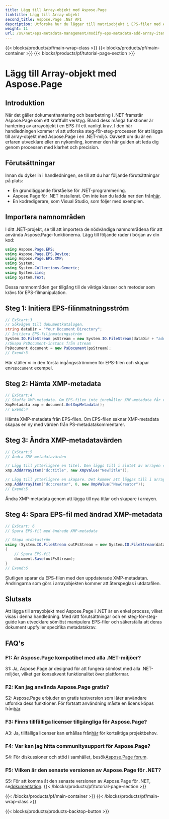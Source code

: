 ```yaml
---
title: Lägg till Array-objekt med Aspose.Page
linktitle: Lägg till Array-objekt
second_title: Aspose.Page .NET API
description: Utforska hur du lägger till matrisobjekt i EPS-filer med Aspose.Page för .NET. Följ vår steg-för-steg-guide för sömlös dokumenthantering.
weight: 11
url: /sv/net/eps-metadata-management/modify-eps-metadata-add-array-items/
---
```


{{< blocks/products/pf/main-wrap-class >}}
{{< blocks/products/pf/main-container >}}
{{< blocks/products/pf/tutorial-page-section >}}

# Lägg till Array-objekt med Aspose.Page

## Introduktion

När det gäller dokumenthantering och bearbetning i .NET framstår Aspose.Page som ett kraftfullt verktyg. Bland dess många funktioner är hantering av arrayobjekt i en EPS-fil ett vanligt krav. I den här handledningen kommer vi att utforska steg-för-steg-processen för att lägga till array-objekt med Aspose.Page i en .NET-miljö. Oavsett om du är en erfaren utvecklare eller en nykomling, kommer den här guiden att leda dig genom processen med klarhet och precision.

## Förutsättningar

Innan du dyker in i handledningen, se till att du har följande förutsättningar på plats:

- En grundläggande förståelse för .NET-programmering.
-  Aspose.Page för .NET installerat. Om inte kan du ladda ner den från[här](https://releases.aspose.com/page/net/).
- En kodredigerare, som Visual Studio, som följer med exemplen.

## Importera namnområden

I ditt .NET-projekt, se till att importera de nödvändiga namnområdena för att använda Aspose.Page-funktionerna. Lägg till följande rader i början av din kod:

```csharp
using Aspose.Page.EPS;
using Aspose.Page.EPS.Device;
using Aspose.Page.EPS.XMP;
using System;
using System.Collections.Generic;
using System.Linq;
using System.Text;
```

Dessa namnområden ger tillgång till de viktiga klasser och metoder som krävs för EPS-filmanipulation.

## Steg 1: Initiera EPS-filinmatningsström

```csharp
// ExStart:3
// Sökvägen till dokumentkatalogen.
string dataDir = "Your Document Directory";
// Initiera EPS-filinmatningsström
System.IO.FileStream psStream = new System.IO.FileStream(dataDir + "add_simple_props_input.eps", System.IO.FileMode.Open, System.IO.FileAccess.Read);
//Skapa PsDocument-instans från stream
PsDocument document = new PsDocument(psStream);            
// Exend:3
```

 Här ställer vi in den första ingångsströmmen för EPS-filen och skapar en`PsDocument` exempel.

## Steg 2: Hämta XMP-metadata

```csharp
// ExStart:4
// Skaffa XMP-metadata. Om EPS-filen inte innehåller XMP-metadata får vi en ny fylld med värden från PS-metadatakommentarer (%%Creator, %%CreateDate, %%Title etc)
XmpMetadata xmp = document.GetXmpMetadata();
// Exend:4
```

Hämta XMP-metadata från EPS-filen. Om EPS-filen saknar XMP-metadata skapas en ny med värden från PS-metadatakommentarer.

## Steg 3: Ändra XMP-metadatavärden

```csharp
// ExStart:5
// Ändra XMP-metadatavärden

// Lägg till ytterligare en titel. Den läggs till i slutet av arrayen som standard.
xmp.AddArrayItem("dc:title", new XmpValue("NewTitle"));

// Lägg till ytterligare en skapare. Det kommer att läggas till i arrayen med ett index (0).
xmp.AddArrayItem("dc:creator", 0, new XmpValue("NewCreator"));
// Exend:5
```

Ändra XMP-metadata genom att lägga till nya titlar och skapare i arrayen.

## Steg 4: Spara EPS-fil med ändrad XMP-metadata

```csharp
// ExStart: 6
// Spara EPS-fil med ändrade XMP-metadata

// Skapa utdataström
using (System.IO.FileStream outPsStream = new System.IO.FileStream(dataDir + "add_array_items_output.eps", System.IO.FileMode.Create, System.IO.FileAccess.Write))
{
    // Spara EPS-fil
    document.Save(outPsStream);
}
// Exend:6
```

Slutligen sparar du EPS-filen med den uppdaterade XMP-metadatan. Ändringarna som görs i arrayobjekten kommer att återspeglas i utdatafilen.

## Slutsats

Att lägga till arrayobjekt med Aspose.Page i .NET är en enkel process, vilket visas i denna handledning. Med rätt förutsättningar och en steg-för-steg-guide kan utvecklare sömlöst manipulera EPS-filer och säkerställa att deras dokument uppfyller specifika metadatakrav.

## FAQ's

### F1: Är Aspose.Page kompatibel med alla .NET-miljöer?

S1: Ja, Aspose.Page är designad för att fungera sömlöst med alla .NET-miljöer, vilket ger konsekvent funktionalitet över plattformar.

### F2: Kan jag använda Aspose.Page gratis?

 S2: Aspose.Page erbjuder en gratis testversion som låter användare utforska dess funktioner. För fortsatt användning måste en licens köpas från[här](https://purchase.aspose.com/buy).

### F3: Finns tillfälliga licenser tillgängliga för Aspose.Page?

 A3: Ja, tillfälliga licenser kan erhållas från[här](https://purchase.aspose.com/temporary-license/) för kortsiktiga projektbehov.

### F4: Var kan jag hitta communitysupport för Aspose.Page?

S4: För diskussioner och stöd i samhället, besök[Aspose.Page forum](https://forum.aspose.com/c/page/39).

### F5: Vilken är den senaste versionen av Aspose.Page för .NET?

 S5: För att komma åt den senaste versionen av Aspose.Page för .NET, se[dokumentation](https://reference.aspose.com/page/net/).
{{< /blocks/products/pf/tutorial-page-section >}}

{{< /blocks/products/pf/main-container >}}
{{< /blocks/products/pf/main-wrap-class >}}

{{< blocks/products/products-backtop-button >}}

